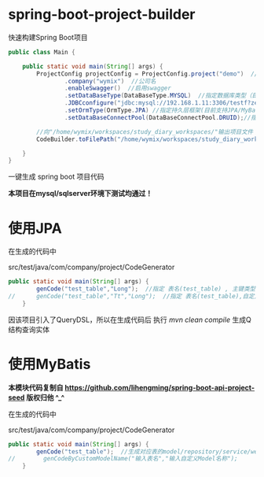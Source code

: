 # spring-boot-project-builder

快速构建Spring Boot项目

```java
public class Main {

    public static void main(String[] args) {
        ProjectConfig projectConfig = ProjectConfig.project("demo")  //项目名
                .company("wymix")  //公司名
                .enableSwagger()  //启用swagger
                .setDataBaseType(DataBaseType.MYSQL)  //指定数据库类型（目前支持mysql/sqlserver）
                .JDBCconfigure("jdbc:mysql://192.168.1.11:3306/testf?zeroDateTimeBehavior=convertToNull&autoReconnect=true", "root", "12345678") //配置数据库
                .setOrmType(OrmType.JPA) //指定持久层框架(目前支持JPA/MyBatis)
                .setDataBaseConnectPool(DataBaseConnectPool.DRUID);//指定数据库连接池(目前支持DRUID/HIKARICP)

        //向"/home/wymix/workspaces/study_diary_workspaces/"输出项目文件
        CodeBuilder.toFilePath("/home/wymix/workspaces/study_diary_workspaces/").build(projectConfig);

    }
}
```

一键生成 spring boot 项目代码

**本项目在mysql/sqlserver环境下测试均通过！**


# 使用JPA

在生成的代码中

src/test/java/com/company/project/CodeGenerator

```java
public static void main(String[] args) {
        genCode("test_table","Long");  //指定 表名(test_table) , 主键类型(Long)    生成对应表的model/vo/repository/service/web代码
//      genCode("test_table","Tt","Long");  //指定 表名(test_table),自定义类名(tt), 主键类型(Long);
    }
```

因该项目引入了QueryDSL，所以在生成代码后 执行 _mvn clean compile_  生成Q结构查询实体

# 使用MyBatis

**本模块代码复制自 https://github.com/lihengming/spring-boot-api-project-seed 版权归他 ^_^**

在生成的代码中

src/test/java/com/company/project/CodeGenerator

```java
public static void main(String[] args) {
        genCode("test_table");  //生成对应表的model/repository/service/web代码
//        genCodeByCustomModelName("输入表名","输入自定义Model名称");  
    }
```
